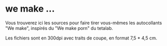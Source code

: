 # we make ...

Vous trouverez ici les sources pour faire tirer vous-mêmes les autocollants "We make", inspirés du "We make porn" du tetalab. 

Les fichiers sont en 300dpi avec traits de coupe, en format 7,5 * 4,5 cm.
